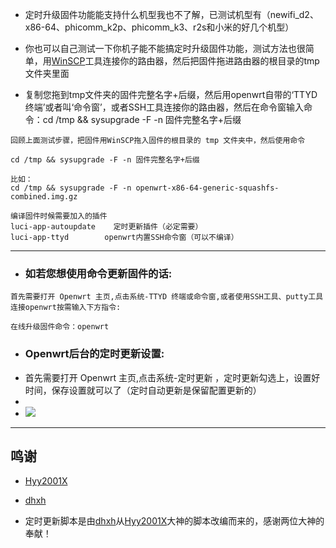 
- 定时升级固件功能能支持什么机型我也不了解，已测试机型有（newifi_d2、x86-64、phicomm_k2p、phicomm_k3、r2s和小米的好几个机型）

- 你也可以自己测试一下你机子能不能搞定时升级固件功能，测试方法也很简单，用[WinSCP](https://winscp.net/eng/download.php)工具连接你的路由器，然后把固件拖进路由器的根目录的tmp文件夹里面

- 复制您拖到tmp文件夹的固件完整名字+后缀，然后用openwrt自带的‘TTYD 终端’或者叫‘命令窗’，或者SSH工具连接你的路由器，然后在命令窗输入命令：cd /tmp && sysupgrade -F -n 固件完整名字+后缀
```
回顾上面测试步骤，把固件用WinSCP拖入固件的根目录的 tmp 文件夹中，然后使用命令

cd /tmp && sysupgrade -F -n 固件完整名字+后缀

比如：
cd /tmp && sysupgrade -F -n openwrt-x86-64-generic-squashfs-combined.img.gz
```

```
编译固件时候需要加入的插件
luci-app-autoupdate    定时更新插件（必定需要）
luci-app-ttyd        openwrt内置SSH命令窗（可以不编译）
```
---
- ### 如若您想使用命令更新固件的话:
```
首先需要打开 Openwrt 主页,点击系统-TTYD 终端或命令窗,或者使用SSH工具、putty工具连接openwrt按需输入下方指令:

在线升级固件命令：openwrt
```

- ### Openwrt后台的定时更新设置:
- 首先需要打开 Openwrt 主页,点击系统-定时更新 ，定时更新勾选上，设置好时间，保存设置就可以了（定时自动更新是保留配置更新的）
- 
- <img src="https://github.com/kurumiess/OP_README/blob/master/doc/zxgx.png" />

---
## 鸣谢

   - [Hyy2001X](https://github.com/Hyy2001X/AutoBuild-Actions)

   - [dhxh](https://github.com/dhxh/Openwrt-Build)

   - 定时更新脚本是由[dhxh](https://github.com/dhxh/Openwrt-Build)从[Hyy2001X](https://github.com/Hyy2001X/AutoBuild-Actions)大神的脚本改编而来的，感谢两位大神的奉献！
